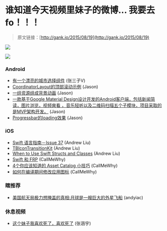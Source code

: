 # 谁知道今天视频里妹子的微博... 我要去 fo！！！

> 原文链接：[http://gank.io/2015/08/19](http://gank.io/2015/08/19)

![](http://ww1.sinaimg.cn/large/7a8aed7bgw1ev6jh1hbsgj20hr0qoq5s.jpg)

![](http://ww4.sinaimg.cn/large/610dc034gw1ev7s0w6scij20cz0cmab3.jpg)

### Android

* [有一个漂亮的城市选择组件](https://github.com/gugalor/citylist) (张三子V)
* [CoordinatorLayout的顶部滚动示例](https://github.com/saulmm/CoordinatorLayoutExample) (Jason)
* [一组资源组成背景动画](https://github.com/tslamic/FancyBackground) (Jason)
* [一款基于Google Material Design设计开发的Android客户端，包括新闻简读，图片浏览，视频爽看 ，音乐轻听以及二维码扫描五个子模块，项目采取的是MVP架构开发。](https://github.com/SkillCollege/SimplifyReader) (Jason)
* [Progressbar的loading效果](https://github.com/Kyson/WhorlView) (Jason)

### iOS

* [Swift 语言指南－Issue 37](https://github.com/ipader/SwiftGuide/blob/master/weekly/Issue) (Andrew Liu)
* [TBIconTransitionKit](https://github.com/AlexeyBelezeko/TBIconTransitionKit) (Andrew Liu)
* [When to Use Swift Structs and Classes](http://yulingtianxia.com/blog/2015/08/12/When) (Andrew Liu)
* [Swift 和 FRP](https://realm.io/news/altconf) (CallMeWhy)
* [4个你应该知道的 Asset Catalog 小技巧](http://krakendev.io/blog/4) (CallMeWhy)
* [如何在编译期间修改应用图标](http://www.raywenderlich.com/105641/change) (CallMeWhy)

### 瞎推荐

* [美国航天局极力想掩盖的真相:月球是一艘巨大的外星飞船](http://www.360doc.com/content/13/1026/11/642066_324295139.shtml) (andyiac)

### 休息视频

* [这个妹子我喜欢死了，喜欢死了](http://video.weibo.com/show?fid=1034) (张涵宇)

